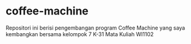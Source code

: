 # coffee-machine
Repositori ini berisi pengembangan program Coffee Machine yang saya kembangkan bersama kelompok 7 K-31 Mata Kuliah WI1102
